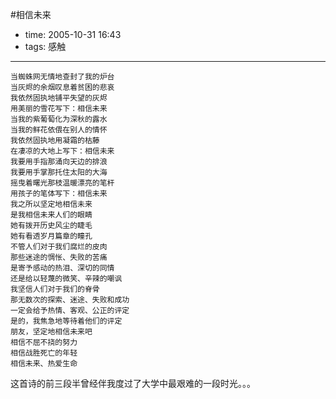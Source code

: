 #相信未来

- time: 2005-10-31 16:43
- tags: 感触

---

	当蜘蛛网无情地查封了我的炉台
	当灰烬的余烟叹息着贫困的悲哀
	我依然固执地铺平失望的灰烬
	用美丽的雪花写下：相信未来
	当我的紫葡萄化为深秋的露水
	当我的鲜花依偎在别人的情怀
	我依然固执地用凝霜的枯藤
	在凄凉的大地上写下：相信未来
	我要用手指那涌向天边的排浪
	我要用手掌那托住太阳的大海
	摇曳着曙光那枝温暖漂亮的笔杆
	用孩子的笔体写下：相信未来
	我之所以坚定地相信未来
	是我相信未来人们的眼睛
	她有拨开历史风尘的睫毛
	她有看透岁月篇章的瞳孔
	不管人们对于我们腐烂的皮肉
	那些迷途的惆怅、失败的苦痛
	是寄予感动的热泪、深切的同情
	还是给以轻蔑的微笑、辛辣的嘲讽
	我坚信人们对于我们的脊骨
	那无数次的探索、迷途、失败和成功
	一定会给予热情、客观、公正的评定
	是的，我焦急地等待着他们的评定
	朋友，坚定地相信未来吧
	相信不屈不挠的努力
	相信战胜死亡的年轻
	相信未来、热爱生命

这首诗的前三段半曾经伴我度过了大学中最艰难的一段时光。。。
